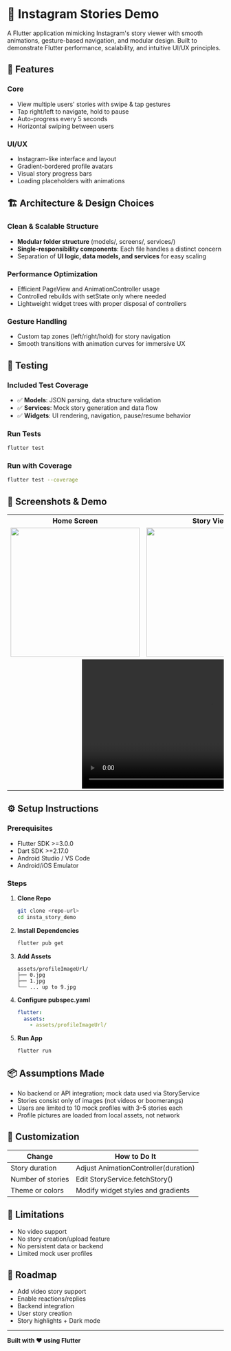 # 📸 Instagram Stories Demo

A Flutter application mimicking Instagram's story viewer with smooth animations, gesture-based navigation, and modular design. Built to demonstrate Flutter performance, scalability, and intuitive UI/UX principles.

## 🚀 Features

### Core
* View multiple users' stories with swipe & tap gestures
* Tap right/left to navigate, hold to pause
* Auto-progress every 5 seconds
* Horizontal swiping between users

### UI/UX
* Instagram-like interface and layout
* Gradient-bordered profile avatars
* Visual story progress bars
* Loading placeholders with animations

## 🏗️ Architecture & Design Choices

### Clean & Scalable Structure
* **Modular folder structure** (models/, screens/, services/)
* **Single-responsibility components**: Each file handles a distinct concern
* Separation of **UI logic, data models, and services** for easy scaling

### Performance Optimization
* Efficient PageView and AnimationController usage
* Controlled rebuilds with setState only where needed
* Lightweight widget trees with proper disposal of controllers

### Gesture Handling
* Custom tap zones (left/right/hold) for story navigation
* Smooth transitions with animation curves for immersive UX

## 🧪 Testing

### Included Test Coverage
* ✅ **Models**: JSON parsing, data structure validation
* ✅ **Services**: Mock story generation and data flow
* ✅ **Widgets**: UI rendering, navigation, pause/resume behavior

### Run Tests
```bash
flutter test
```

### Run with Coverage
```bash
flutter test --coverage
```

## 📱 Screenshots & Demo
<table>
  <tr>
    <th>Home Screen</th>
    <th>Story View</th>
    <th>Loading State</th>
  </tr>
  <tr>
    <td><img src="https://github.com/user-attachments/assets/5f388792-e881-4528-9806-5432e7880181" width="300"/></td>
    <td><img src="https://github.com/user-attachments/assets/bec6adac-7700-420e-a80e-398bbfc3f79b" width="300"/></td>
    <td><img src="https://github.com/user-attachments/assets/5d3b021a-c183-424f-810a-5b27f20b5c6b" width="300"/></td>
  </tr>
  <tr>
    <td colspan="3" align="center">
      <video src="https://github.com/user-attachments/assets/58cbff85-0a31-4d6a-b1d2-75ef40329272" width="600" controls></video>
    </td>
  </tr>
</table>



## ⚙️ Setup Instructions

### Prerequisites
* Flutter SDK >=3.0.0
* Dart SDK >=2.17.0
* Android Studio / VS Code
* Android/iOS Emulator

### Steps

1. **Clone Repo**
   ```bash
   git clone <repo-url>
   cd insta_story_demo
   ```

2. **Install Dependencies**
   ```bash
   flutter pub get
   ```

3. **Add Assets**
   ```
   assets/profileImageUrl/
   ├── 0.jpg
   ├── 1.jpg
   └── ... up to 9.jpg
   ```

4. **Configure pubspec.yaml**
   ```yaml
   flutter:
     assets:
       - assets/profileImageUrl/
   ```

5. **Run App**
   ```bash
   flutter run
   ```

## 📦 Assumptions Made

* No backend or API integration; mock data used via StoryService
* Stories consist only of images (not videos or boomerangs)
* Users are limited to 10 mock profiles with 3–5 stories each
* Profile pictures are loaded from local assets, not network

## 🔧 Customization

| Change | How to Do It |
|--------|--------------|
| Story duration | Adjust AnimationController(duration) |
| Number of stories | Edit StoryService.fetchStory() |
| Theme or colors | Modify widget styles and gradients |

## 📌 Limitations

* No video support
* No story creation/upload feature
* No persistent data or backend
* Limited mock user profiles

## 🌱 Roadmap

* Add video story support
* Enable reactions/replies
* Backend integration
* User story creation
* Story highlights + Dark mode

---

**Built with ❤️ using Flutter**
